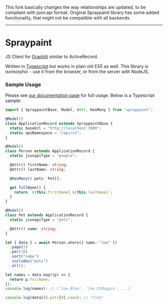 This fork basically changes the way relationships are updated, to be compliant with json:api format. Original Spraypaint library has some added functionality, that might not be compatible with all backends.

---

# Spraypaint

JS Client for [Graphiti](https://graphiti-api.github.io/graphiti) similar to ActiveRecord.

Written in [Typescript](https://www.typescriptlang.org) but works in plain old ES5 as well. This library is isomorphic - use it from the browser, or from the server with NodeJS.

### Sample Usage

Please see [our documentation page](https://graphiti-api.github.io/graphiti/js) for full usage. Below is a Typescript sample:

```ts
import { SpraypaintBase, Model, Attr, HasMany } from "spraypaint";

@Model()
class ApplicationRecord extends SpraypaintBase {
  static baseUrl = "http://localhost:3000";
  static apiNamespace = "/api/v1";
}

@Model()
class Person extends ApplicationRecord {
  static jsonapiType = "people";

  @Attr() firstName: string;
  @Attr() lastName: string;

  @HasMany() pets: Pet[];

  get fullName() {
    return `${this.firstName} ${this.lastName}`;
  }
}

@Model()
class Pet extends ApplicationRecord {
  static jsonapiType = "pets";

  @Attr() name: string;
}

let { data } = await Person.where({ name: "Joe" })
  .page(2)
  .per(10)
  .sort("name")
  .includes("pets")
  .all();

let names = data.map((p) => {
  return p.fullName;
});
console.log(names); // ['Joe Blow', 'Joe DiMaggio', ...]

console.log(data[0].pets[0].name); // "Fido"
```
